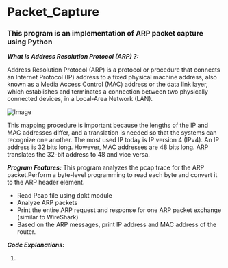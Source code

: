 # Packet_Capture

### **This program is an implementation of ARP packet capture using Python**

_**What is Address Resolution Protocol (ARP) ?:**_

Address Resolution Protocol (ARP) is a protocol or procedure that connects an Internet Protocol (IP) address to a fixed physical machine address, also known as a Media Access Control (MAC) address or the data link layer, which establishes and terminates a connection between two physically connected devices, in a Local-Area Network (LAN).



![Image](https://user-images.githubusercontent.com/93340211/203471487-4b5d69a4-847a-4c2a-88a9-4c59a6aa3e1a.png)



This mapping procedure is important because the lengths of the IP and MAC addresses differ, and a translation is needed so that the systems can recognize one another. The most used IP today is IP version 4 (IPv4). An IP address is 32 bits long. However, MAC addresses are 48 bits long. ARP translates the 32-bit address to 48 and vice versa.


_**Program Features:**_
This program analyzes the pcap trace for the ARP packet.Perform a byte-level programming to read each byte and convert it to the ARP header element. 

- Read Pcap file using dpkt module
- Analyze ARP packets
- Print the entire ARP request and response for one ARP packet exchange (similar to WireShark)
- Based on the ARP messages, print IP address and MAC address of the router.


_**Code Explanations:**_

1. 
